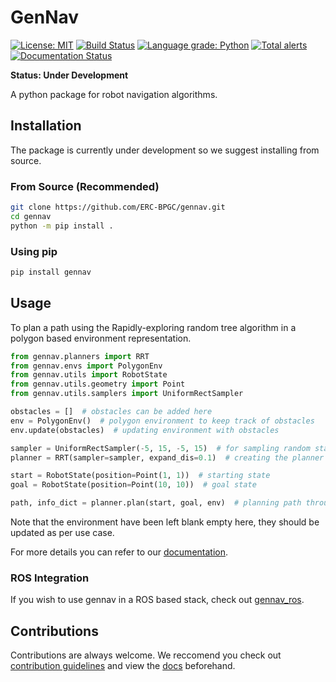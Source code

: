 # GenNav 

[![License: MIT](https://img.shields.io/badge/License-MIT-yellow.svg)](https://opensource.org/licenses/MIT)
[![Build Status](https://travis-ci.org/ERC-BPGC/gennav.svg?branch=master)](https://travis-ci.org/ERC-BPGC/gennav)
[![Language grade: Python](https://img.shields.io/lgtm/grade/python/g/ERC-BPGC/gennav.svg?logo=lgtm&logoWidth=18)](https://lgtm.com/projects/g/ERC-BPGC/gennav/context:python)
[![Total alerts](https://img.shields.io/lgtm/alerts/g/ERC-BPGC/gennav.svg?logo=lgtm&logoWidth=18)](https://lgtm.com/projects/g/ERC-BPGC/gennav/alerts/)
[![Documentation Status](https://readthedocs.org/projects/gennav/badge/?version=latest)](https://gennav.readthedocs.io/en/latest/?badge=latest)

**Status: Under Development**

A python package for robot navigation algorithms.

## Installation

The package is currently under development so we suggest installing from source.

### From Source (Recommended)
```bash
git clone https://github.com/ERC-BPGC/gennav.git
cd gennav
python -m pip install .
```

### Using pip
```bash
pip install gennav
```

## Usage

To plan a path using the Rapidly-exploring random tree algorithm in a polygon based environment representation. 

```python
from gennav.planners import RRT
from gennav.envs import PolygonEnv
from gennav.utils import RobotState
from gennav.utils.geometry import Point
from gennav.utils.samplers import UniformRectSampler

obstacles = []  # obstacles can be added here
env = PolygonEnv()  # polygon environment to keep track of obstacles
env.update(obstacles)  # updating environment with obstacles

sampler = UniformRectSampler(-5, 15, -5, 15)  # for sampling random states
planner = RRT(sampler=sampler, expand_dis=0.1)  # creating the planner

start = RobotState(position=Point(1, 1))  # starting state
goal = RobotState(position=Point(10, 10))  # goal state

path, info_dict = planner.plan(start, goal, env)  # planning path through obstacles
```

Note that the environment have been left blank empty here, they should be updated as per use case.

For more details you can refer to our [documentation](https://gennav.readthedocs.io/en/latest/index.html).

### ROS Integration

If you wish to use gennav in a ROS based stack, check out [gennav_ros](https://github.com/ERC-BPGC/gennav_ros).

## Contributions

Contributions are always welcome. We reccomend you check out [contribution guidelines](./CONTRIBUTION.md) and view the [docs](https://gennav.readthedocs.io/en/latest/index.html) beforehand.
